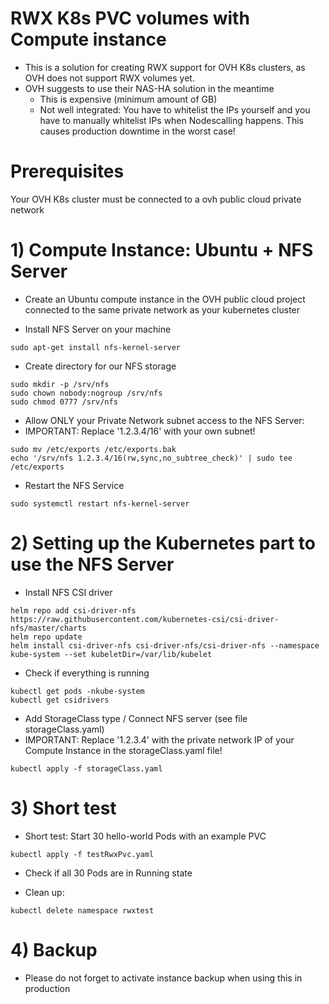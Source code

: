 # RWX K8s PVC volumes with Compute instance

- This is a solution for creating RWX support for OVH K8s clusters, as OVH does not support RWX volumes yet.
- OVH suggests to use their NAS-HA solution in the meantime
  - This is expensive (minimum amount of GB)
  - Not well integrated: You have to whitelist the IPs yourself and you have to manually whitelist IPs when Nodescalling happens. This causes production downtime in the worst case!

# Prerequisites

Your OVH K8s cluster must be connected to a ovh public cloud private network

# 1) Compute Instance: Ubuntu + NFS Server

- Create an Ubuntu compute instance in the OVH public cloud project connected to the same private network as your kubernetes cluster

- Install NFS Server on your machine
```shell
sudo apt-get install nfs-kernel-server
```

- Create directory for our NFS storage
```shell
sudo mkdir -p /srv/nfs
sudo chown nobody:nogroup /srv/nfs
sudo chmod 0777 /srv/nfs
```

- Allow ONLY your Private Network subnet access to the NFS Server:
- IMPORTANT: Replace '1.2.3.4/16' with your own subnet!
```shell
sudo mv /etc/exports /etc/exports.bak
echo '/srv/nfs 1.2.3.4/16(rw,sync,no_subtree_check)' | sudo tee /etc/exports
```

- Restart the NFS Service
```shell
sudo systemctl restart nfs-kernel-server
```

# 2) Setting up the Kubernetes part to use the NFS Server

- Install NFS CSI driver
```shell
helm repo add csi-driver-nfs https://raw.githubusercontent.com/kubernetes-csi/csi-driver-nfs/master/charts
helm repo update
helm install csi-driver-nfs csi-driver-nfs/csi-driver-nfs --namespace kube-system --set kubeletDir=/var/lib/kubelet
```

- Check if everything is running
```shell
kubectl get pods -nkube-system
kubectl get csidrivers
```

- Add StorageClass type / Connect NFS server (see file storageClass.yaml)
- IMPORTANT: Replace '1.2.3.4' with the private network IP of your Compute Instance in the storageClass.yaml file!
```shell
kubectl apply -f storageClass.yaml
```

# 3) Short test

- Short test: Start 30 hello-world Pods with an example PVC
```shell
kubectl apply -f testRwxPvc.yaml
```

- Check if all 30 Pods are in Running state

- Clean up:
```shell
kubectl delete namespace rwxtest
```

# 4) Backup

- Please do not forget to activate instance backup when using this in production
